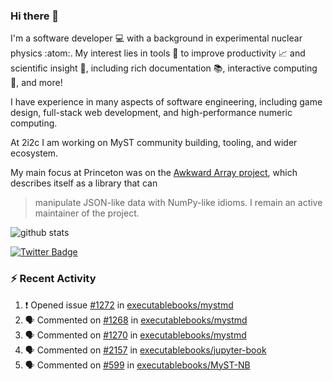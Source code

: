 ### Hi there 👋 

I'm a software developer 💻 with a background in experimental nuclear physics :atom:. My interest lies in tools :wrench: to improve productivity :chart_with_upwards_trend: and scientific insight :telescope:, including rich documentation 📚, interactive computing 🧮, and more! 

I have experience in many aspects of software engineering, including game design, full-stack web development, and high-performance numeric computing. 

At 2i2c I am working on MyST community building, tooling, and wider ecosystem. 

My main focus at Princeton was on the [Awkward Array project](awkward-array.org/), which describes itself as a library that can 
> manipulate JSON-like data with NumPy-like idioms. I remain an active maintainer of the project. 

![github stats](https://github-readme-stats.vercel.app/api?username=agoose77&show_icons=true&hide_rank=true&hide_title=true&bg_color=30,e76445,904e95&text_color=efe3ec&icon_color=efe3ec)
<!--
**agoose77/agoose77** is a ✨ _special_ ✨ repository because its `README.md` (this file) appears on your GitHub profile.

Here are some ideas to get you started:

- 🔭 I’m currently working on ...
- 🌱 I’m currently learning ...
- 👯 I’m looking to collaborate on ...
- 🤔 I’m looking for help with ...
- 💬 Ask me about ...
- 📫 How to reach me: ...
- 😄 Pronouns: ...
- ⚡ Fun fact: ...
-->

[![Twitter Badge](https://img.shields.io/twitter/follow/agoose77?style=flat-square&logo=Twitter&logoColor=white&color=cornflowerblue)](https://twitter.com/agoose77)

### :zap: Recent Activity

<!--START_SECTION:activity-->
1. ❗ Opened issue [#1272](https://github.com/executablebooks/mystmd/issues/1272) in [executablebooks/mystmd](https://github.com/executablebooks/mystmd)
2. 🗣 Commented on [#1268](https://github.com/executablebooks/mystmd/issues/1268#issuecomment-2149625838) in [executablebooks/mystmd](https://github.com/executablebooks/mystmd)
3. 🗣 Commented on [#1270](https://github.com/executablebooks/mystmd/issues/1270#issuecomment-2149540783) in [executablebooks/mystmd](https://github.com/executablebooks/mystmd)
4. 🗣 Commented on [#2157](https://github.com/executablebooks/jupyter-book/issues/2157#issuecomment-2147547888) in [executablebooks/jupyter-book](https://github.com/executablebooks/jupyter-book)
5. 🗣 Commented on [#599](https://github.com/executablebooks/MyST-NB/pull/599#issuecomment-2143404288) in [executablebooks/MyST-NB](https://github.com/executablebooks/MyST-NB)
<!--END_SECTION:activity-->
